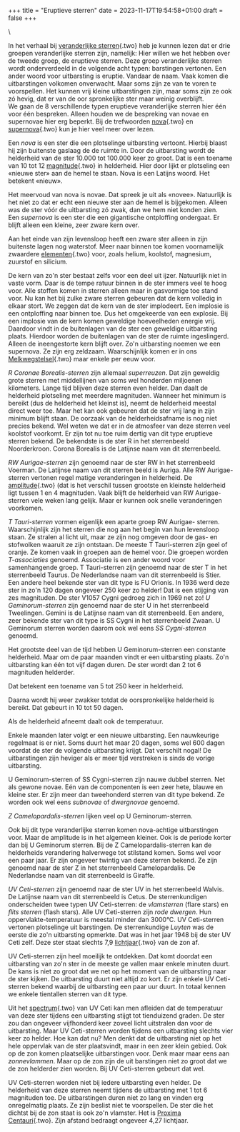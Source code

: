 +++
title = "Eruptieve sterren"
date = 2023-11-17T19:54:58+01:00
draft = false
+++

\

In het verhaal bij [veranderlijke sterren](verander.html){.two} heb je
kunnen lezen dat er drie groepen veranderlijke sterren zijn, namelijk:
Hier willen we het hebben over de tweede groep, de eruptieve sterren.
Deze groep veranderlijke sterren wordt onderverdeeld in de volgende acht
typen: barstingen vertonen. Een ander woord voor uitbarsting is eruptie.
Vandaar de naam. Vaak komen die uitbarstingen volkomen onverwacht. Maar
soms zijn ze van te voren te voorspellen. Het kunnen vrij kleine
uitbarstingen zijn, maar soms zijn ze ook zó hevig, dat er van de oor
spronkelijke ster maar weinig overblijft.\
We gaan de 8 verschillende typen eruptieve veranderlijke sterren hier
één voor één bespreken. Alleen houden we de bespreking van novae en
supernovae hier erg beperkt. Bij de trefwoorden [nova](nova.html){.two}
en [supernova](supernova.html){.two} kun je hier veel meer over lezen.

Een *nova* is een ster die een plotselinge uitbarsting vertoont. Hierbij
blaast hij zijn buitenste gaslaag de de ruimte in. Door de uitbarsting
wordt de helderheid van de ster 10.000 tot 100.000 keer zo groot. Dat is
een toename van 10 tot 12 [magnitude](magnitud.html){.two} in
helderheid. Hier door lijkt er plotseling een «nieuwe ster» aan de hemel
te staan. Nova is een Latijns woord. Het betekent «nieuw».

Het meervoud van nova is novae. Dat spreek je uit als «novee».
Natuurlijk is het niet zo dat er echt een nieuwe ster aan de hemel is
bijgekomen. Alleen was de ster vóór de uitbarsting zó zwak, dan we hem
niet konden zien.\
Een *supernova* is een ster die een gigantische ontploffing ondergaat.
Er blijft alleen een kleine, zeer zware kern over.

Aan het einde van zijn levensloop heeft een zware ster alleen in zijn
buitenste lagen nog waterstof. Meer naar binnen toe komen voornamelijk
zwaardere [elementen](elemente.html){.two} voor, zoals helium, koolstof,
magnesium, zuurstof en silicium.

De kern van zo\'n ster bestaat zelfs voor een deel uit ijzer. Natuurlijk
niet in vaste vorm. Daar is de tempe ratuur binnen in de ster immers
veel te hoog voor. Alle stoffen komen in sterren alleen maar in
gasvormige toe stand voor. Nu kan het bij zulke zware sterren gebeuren
dat de kern volledig in elkaar stort. We zeggen dat de kern van de ster
implodeert. Een implosie is een ontploffing naar binnen toe. Dus het
omgekeerde van een explosie. Bij een implosie van de kern komen
geweldige hoeveelheden energie vrij. Daardoor vindt in de buitenlagen
van de ster een geweldige uitbarsting plaats. Hierdoor worden de
buitenlagen van de ster de ruimte ingeslingerd. Alleen de ineengestorte
kern blijft over. Zo\'n uitbarsting noemen we een supernova. Ze zijn erg
zeldzaam. Waarschijnlijk komen er in ons
[Melkwegstelsel](melkwegs.html){.two} maar enkele per eeuw voor.

*R Coronae Borealis-sterren* zijn allemaal *superreuzen*. Dat zijn
geweldig grote sterren met middellijnen van soms wel honderden miljoenen
kilometers. Lange tijd blijven deze sterren even helder. Dan daalt de
helderheid plotseling met meerdere magnituden. Wanneer het minimum is
bereikt (dus de helderheid het kleinst is), neemt de helderheid meestal
direct weer toe. Maar het kan ook gebeuren dat de ster vrij lang in zijn
minimum blijft staan. De oorzaak van de helderheidsafname is nog niet
precies bekend. Wel weten we dat er in de atmosfeer van deze sterren
veel koolstof voorkomt. Er zijn tot nu toe ruim dertig van dit type
eruptieve sterren bekend. De bekendste is de ster R in het sterrenbeeld
Noorderkroon. Corona Borealis is de Latijnse naam van dit sterrenbeeld.

*RW Aurigae-sterren* zijn genoemd naar de ster RW in het sterrenbeeld
Voerman. De Latijnse naam van dit sterren beeld is Auriga. Alle RW
Aurigae-sterren vertonen regel matige veranderingen in helderheid. De
[amplitude](amplitud.html){.two} (dat is het verschil tussen grootste en
kleinste helderheid ligt tussen 1 en 4 magnituden. Vaak blijft de
helderheid van RW Aurigae-sterren vele weken lang gelijk. Maar er kunnen
ook snelle veranderingen voorkomen.

*T Tauri-sterren* vormen eigenlijk een aparte groep RW Aurigae- sterren.
Waarschijnlijk zijn het sterren die nog aan het begin van hun levensloop
staan. Ze stralen al licht uit, maar ze zijn nog omgeven door de gas- en
stofwolken waaruit ze zijn ontstaan. De meeste T Tauri-sterren zijn geel
of oranje. Ze komen vaak in groepen aan de hemel voor. Die groepen
worden *T-associaties* genoemd. Associatie is een ander woord voor
samenhangende groep. T Tauri-sterren zijn genoemd naar de ster T in het
sterrenbeeld Taurus. De Nederlandse naam van dit sterrenbeeld is Stier.
Een andere heel bekende ster van dit type is FU Orionis. In 1936 werd
deze ster in zo\'n 120 dagen ongeveer 250 keer zo helder! Dat is een
stijging van zes magnituden. De ster V1057 Cygni gedroeg zich in 1969
net zo! *U Geminorum-sterren* zijn genoemd naar de ster U in het
sterrenbeeld Tweelingen. Gemini is de Latijnse naam van dit
sterrenbeeld. Een andere, zeer bekende ster van dit type is SS Cygni in
het sterrenbeeld Zwaan. U Geminorum sterren worden daarom ook wel eens
*SS Cygni-sterren* genoemd.

Het grootste deel van de tijd hebben U Geminorum-sterren een constante
helderheid. Maar om de paar maanden vindt er een uitbarsting plaats.
Zo\'n uitbarsting kan één tot vijf dagen duren. De ster wordt dan 2 tot
6 magnituden helderder.

Dat betekent een toename van 5 tot 250 keer in helderheid.

Daarna wordt hij weer zwakker totdat de oorspronkelijke helderheid is
bereikt. Dat gebeurt in 10 tot 50 dagen.

Als de helderheid afneemt daalt ook de temperatuur.

Enkele maanden later volgt er een nieuwe uitbarsting. Een nauwkeurige
regelmaat is er niet. Soms duurt het maar 20 dagen, soms wel 600 dagen
voordat de ster de volgende uitbarsting krijgt. Dat verschilt nogal! De
uitbarstingen zijn heviger als er meer tijd verstreken is sinds de
vorige uitbarsting.

U Geminorum-sterren of SS Cygni-sterren zijn nauwe dubbel sterren. Net
als gewone novae. Eén van de componenten is een zeer hete, blauwe en
kleine ster. Er zijn meer dan tweehonderd sterren van dit type bekend.
Ze worden ook wel eens *subnovae* of *dwergnovae* genoemd.

*Z Camelopardalis-sterren* lijken veel op U Geminorum-sterren.

Ook bij dit type veranderlijke sterren komen nova-achtige uitbarstingen
voor. Maar de amplitude is in het algemeen kleiner. Ook is de periode
korter dan bij U Geminorum sterren. Bij de Z Camelopardalis-sterren kan
de helderheids verandering halverwege tot stilstand komen. Soms wel voor
een paar jaar. Er zijn ongeveer twintig van deze sterren bekend. Ze zijn
genoemd naar de ster Z in het sterrenbeeld Camelopardalis. De
Nederlandse naam van dit sterrenbeeld is Giraffe.

*UV Ceti-sterren* zijn genoemd naar de ster UV in het sterrenbeeld
Walvis. De Latijnse naam van dit sterrenbeeld is Cetus. De
sterrenkundigen onderscheiden twee typen UV Ceti-sterren: de
*vlamsterren* (flare stars) en *flits sterren* (flash stars). Alle UV
Ceti-sterren zijn *rode dwergen*. Hun oppervlakte-temperatuur is meestal
minder dan 3000°C. UV Ceti-sterren vertonen plotselinge uit barstingen.
De sterrenkundige *Luyten* was de eerste die zo\'n uitbarsting opmerkte.
Dat was in het jaar 1948 bij de ster UV Ceti zelf. Deze ster staat
slechts 7,9 [lichtjaar](lichtjaa.html){.two} van de zon af.

UV Ceti-sterren zijn heel moeilijk te ontdekken. Dat komt doordat een
uitbarsting van zo\'n ster in de meeste ge vallen maar enkele minuten
duurt. De kans is niet zo groot dat we net op het moment van de
uitbarsting naar de ster kijken. De uitbarsting duurt niet altijd zo
kort. Er zijn enkele UV Ceti-sterren bekend waarbij de uitbarsting een
paar uur duurt. In totaal kennen we enkele tientallen sterren van dit
type.

Uit het [spectrum](spectrum.html){.two} van UV Ceti kan men afleiden dat
de temperatuur van deze ster tijdens een uitbarsting stijgt tot
tienduizend graden. De ster zou dan ongeveer vijfhonderd keer zoveel
licht uitstralen dan voor de uitbarsting. Maar UV Ceti-sterren worden
tijdens een uitbarsting slechts vier keer zo helder. Hoe kan dat nu? Men
denkt dat de uitbarsting niet op het hele oppervlak van de ster
plaatsvindt, maar in een zeer klein gebied. Ook op de zon komen
plaatselijke uitbarstingen voor. Denk maar maar eens aan *zonnevlammen*.
Maar op de zon zijn de uit barstingen niet zo groot dat we de zon
helderder zien worden. Bij UV Ceti-sterren gebeurt dat wel.

UV Ceti-sterren worden niet bij iedere uitbarsting even helder. De
helderheid van deze sterren neemt tijdens de uitbarsting met 1 tot 6
magnituden toe. De uitbarstingen duren niet zo lang en vinden erg
onregelmatig plaats. Ze zijn beslist niet te voorspellen. De ster die
het dichtst bij de zon staat is ook zo\'n vlamster. Het is [Proxima\
Centauri](proximac.html){.two}. Zijn afstand bedraagt ongeveer 4,27
lichtjaar.
